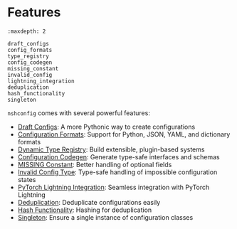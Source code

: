 # Features

```{toctree}
:maxdepth: 2

draft_configs
config_formats
type_registry
config_codegen
missing_constant
invalid_config
lightning_integration
deduplication
hash_functionality
singleton
```

`nshconfig` comes with several powerful features:

- [Draft Configs](draft_configs.md): A more Pythonic way to create configurations
- [Configuration Formats](config_formats.md): Support for Python, JSON, YAML, and dictionary formats
- [Dynamic Type Registry](type_registry.md): Build extensible, plugin-based systems
- [Configuration Codegen](config_codegen.md): Generate type-safe interfaces and schemas
- [MISSING Constant](missing_constant.md): Better handling of optional fields
- [Invalid Config Type](invalid_config.md): Type-safe handling of impossible configuration states
- [PyTorch Lightning Integration](lightning_integration.md): Seamless integration with PyTorch Lightning
- [Deduplication](deduplication.md): Deduplicate configurations easily
- [Hash Functionality](hash_functionality.md): Hashing for deduplication
- [Singleton](singleton.md): Ensure a single instance of configuration classes
